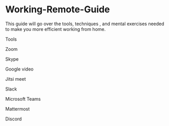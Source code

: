 # Working-Remote-Guide

This guide will go over the tools, techniques , and mental exercises needed to make you more efficient working from home.

Tools

Zoom

Skype

Google video

Jitsi meet

Slack 

Microsoft Teams

Mattermost

Discord

